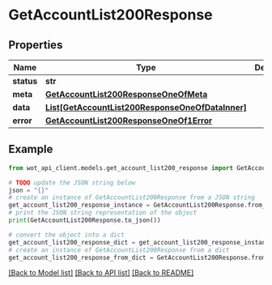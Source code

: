 # GetAccountList200Response


## Properties

Name | Type | Description | Notes
------------ | ------------- | ------------- | -------------
**status** | **str** |  | 
**meta** | [**GetAccountList200ResponseOneOfMeta**](GetAccountList200ResponseOneOfMeta.md) |  | 
**data** | [**List[GetAccountList200ResponseOneOfDataInner]**](GetAccountList200ResponseOneOfDataInner.md) |  | 
**error** | [**GetAccountList200ResponseOneOf1Error**](GetAccountList200ResponseOneOf1Error.md) |  | 

## Example

```python
from wot_api_client.models.get_account_list200_response import GetAccountList200Response

# TODO update the JSON string below
json = "{}"
# create an instance of GetAccountList200Response from a JSON string
get_account_list200_response_instance = GetAccountList200Response.from_json(json)
# print the JSON string representation of the object
print(GetAccountList200Response.to_json())

# convert the object into a dict
get_account_list200_response_dict = get_account_list200_response_instance.to_dict()
# create an instance of GetAccountList200Response from a dict
get_account_list200_response_from_dict = GetAccountList200Response.from_dict(get_account_list200_response_dict)
```
[[Back to Model list]](../README.md#documentation-for-models) [[Back to API list]](../README.md#documentation-for-api-endpoints) [[Back to README]](../README.md)


